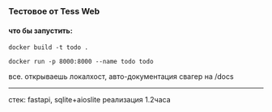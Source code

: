 ### Тестовое от Tess Web

#### что бы запустить:

`docker build -t todo .`

`docker run -p 8000:8000 --name todo todo`

все. открываешь локалхост, авто-документация свагер на /docs

---

стек: fastapi, sqlite+aioslite
реализация 1.2часа
